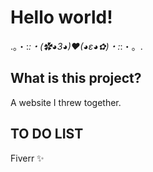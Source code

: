 # Hello world!

.。・:*:・(✿◕3◕)❤(◕ε◕✿)・:*:・。.

## What is this project?

A website I threw together.

## TO DO LIST

Fiverr ✨
